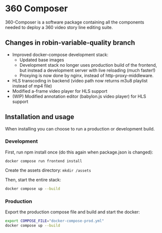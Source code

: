 # 360 Composer

360-Composer is a software package containing all the components needed to deploy a 360 video story line editing suite.

## Changes in robin-variable-quality branch

- Improved docker-compose development stack:
  - Updated base images
  - Development stack no longer uses production build of the frontend, but instead a development server with live reloading (much faster!)
  - Proxying is now done by nginx, instead of http-proxy-middleware.
- HLS transcoding in backend (video path now returns m3u8 playlist instead of mp4 file)
- Modified a-frame video player for HLS support
- (WIP) Modified annotation editor (babylon.js video player) for HLS support

## Installation and usage

When installing you can choose to run a production or development build.

### Development

First, run npm install once (do this again when package.json is changed):
```
docker compose run frontend install
```

Create the assets directory: `mkdir /assets`

Then, start the entire stack:
```bash
docker compose up --build
```

### Production

Export the production compose file and build and start the docker:

```bash
export COMPOSE_FILE="docker-compose-prod.yml"
docker compose up --build
```
